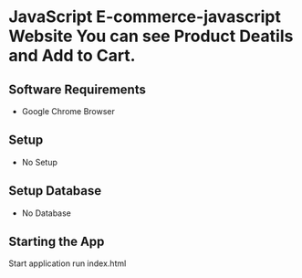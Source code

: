 #  JavaScript E-commerce-javascript Website You can see Product  Deatils and Add to Cart.

## Software Requirements
* Google Chrome Browser 
## Setup
* No Setup

## Setup Database
* No Database

## Starting the App
Start application run index.html 

  

